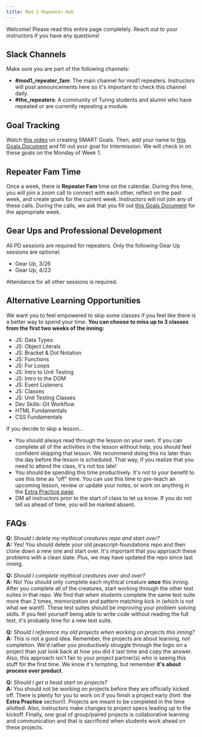 ```yaml
---
title: Mod 1 Repeater Hub
---
```


Welcome! Please read this entire page completely. Reach out to your instructors if you have any questions!

## Slack Channels
Make sure you are part of the following channels:
* **#mod1_repeater_fam**: The main channel for mod1 repeaters. Instructors will post announcements here so it's important to check this channel daily.
* **#the_repeaters**: A community of Turing students and alumni who have repeated or are currently repeating a module.

## Goal Tracking
Watch [this video](https://www.youtube.com/watch?t=16&v=U4IU-y9-J8Q&feature=youtu.be) on creating SMART Goals. Then, add your name to [this Goals Document](https://docs.google.com/spreadsheets/d/14CnFCMSFyadbPoMP_ii0NnxQRoZnXKDT2JP-n56yZq8/edit?usp=sharing) and fill out your goal for Intermission. We will check in on these goals on the Monday of Week 1.

## Repeater Fam Time
Once a week, there is **Repeater Fam** time on the calendar. During this time, you will join a zoom call to connect with each other, reflect on the past week, and create goals for the current week. Instructors will not join any of these calls. During the calls, we ask that you fill out [this Goals Document](https://docs.google.com/spreadsheets/d/14CnFCMSFyadbPoMP_ii0NnxQRoZnXKDT2JP-n56yZq8/edit?usp=sharing) for the appropriate week.

## Gear Ups and Professional Development
All PD sessions are required for repeaters. Only the following Gear Up sessions are optional:
- Gear Up, 3/26
- Gear Up, 4/23  

Attendance for all other sessions is required.

## Alternative Learning Opportunities
We want you to feel empowered to skip some classes if you feel like there is a better way to spend your time. **You can choose to miss up to 3 classes from the first two weeks of the inning:**  
* JS: Data Types
* JS: Object Literals
* JS: Bracket & Dot Notation
* JS: Functions
* JS: For Loops
* JS: Intro to Unit Testing
* JS: Intro to the DOM
* JS: Event Listeners
* JS: Classes
* JS: Unit Testing Classes
* Dev Skills: Git Workflow
* HTML Fundamentals
* CSS Fundamentals

If you decide to skip a lesson...
* You should always read through the lesson on your own. If you can complete all of the activities in the lesson without help, you should feel confident skipping that lesson. We recommend doing this no later than the day before the lesson is scheduled. That way, if you realize that you need to attend the class, it's not too late!  
* You should be spending this time productively. It's not to your benefit to use this time as "off" time. You can use this time to pre-teach an upcoming lesson, review or update your notes, or work on anything in the [Extra Practice page](https://frontend.turing.io/lessons/module-1/extra-practice.html).
* DM all instructors prior to the start of class to let us know. If you do not tell us ahead of time, you will be marked absent.


## FAQs

**Q:** *Should I delete my mythical creatures repo and start over?*  
**A:** Yes! You should delete your old javascript-foundations repo and then clone down a new one and start over. It's important that you approach these problems with a clean slate. Plus, we may have updated the repo since last inning.  

**Q:** *Should I complete mythical creatures over and over?*  
**A:** No! You should only complete each mythical creature **once** this inning. After you complete all of the creatures, start working through the other test suites in that repo. We find that when students complete the same test suite more than 2 times, memorization and pattern matching kick in (which is not what we want!). These test suites should be improving your problem solving skills. If you feel yourself being able to write code without reading the full test, it's probably time for a new test suite.  

**Q:** *Should I reference my old projects when working on projects this inning?*  
**A:** This is not a good idea. Remember, the projects are about learning, not completion. We'd rather you productively struggle through the logic on a project than just look back at how you did it last time and copy the answer. Also, this approach isn't fair to your project partner(s) who is seeing this stuff for the first time. We know it's tempting, but remember **it's about process over product**.  

**Q:** *Should I get a head start on projects?*  
**A:** You should not be working on projects before they are officially kicked off. There is plenty for you to work on if you finish a project early (hint: the **Extra Practice** section!). Projects are meant to be completed in the time allotted. Also, instructors make changes to project specs leading up to the kickoff. Finally, one goal of group/paired projects is collaborative learning and communication and that is sacrificed when students work ahead on these projects.



<!--
  TO DO:
  - change example goal in goal tracker
  John Adams and Jun
-->
